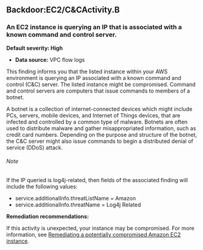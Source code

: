 

Backdoor:EC2/C&CActivity.B
--------------------------

### An EC2 instance is querying an IP that is associated with a known command and control server.

**Default severity: High**

* **Data source:** VPC flow logs

This finding informs you that the listed instance within your AWS environment is querying an IP associated with a known command and control (C&C) server. The listed instance might be compromised. Command and control servers are computers that issue commands to members of a botnet.

A botnet is a collection of internet-connected devices which might include PCs, servers, mobile devices, and Internet of Things devices, that are infected and controlled by a common type of malware. Botnets are often used to distribute malware and gather misappropriated information, such as credit card numbers. Depending on the purpose and structure of the botnet, the C&C server might also issue commands to begin a distributed denial of service (DDoS) attack.

###### Note

If the IP queried is log4j-related, then fields of the associated finding will include the following values:

* service.additionalInfo.threatListName = Amazon
* service.additionalInfo.threatName = Log4j Related

**Remediation recommendations:**

If this activity is unexpected, your instance may be compromised. For more information, see [Remediating a potentially compromised Amazon EC2 instance](https://docs.aws.amazon.com/guardduty/latest/ug/compromised-ec2.html).

